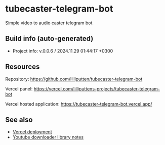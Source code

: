 <!--
 @since 2024.11.20, 02:55
 @changed 2024.11.27, 15:01
-->


# tubecaster-telegram-bot


Simple video to audio caster telegram bot


## Build info (auto-generated)

- Project info: v.0.0.6 / 2024.11.29 01:44:17 +0300


## Resources

Repository: https://github.com/lilliputten/tubecaster-telegram-bot

Vercel panel: https://vercel.com/lilliputtens-projects/tubecaster-telegram-bot

Vercel hosted application: https://tubecaster-telegram-bot.vercel.app/


## See also

- [Vercel deployment](README.vercel-deployment.md)
- [Youtube downloader library notes](README.ytdl.md)
